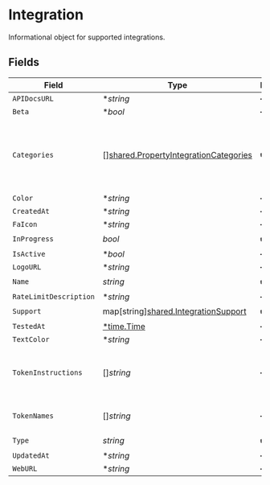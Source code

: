 # Integration

Informational object for supported integrations.


## Fields

| Field                                                                                                 | Type                                                                                                  | Required                                                                                              | Description                                                                                           |
| ----------------------------------------------------------------------------------------------------- | ----------------------------------------------------------------------------------------------------- | ----------------------------------------------------------------------------------------------------- | ----------------------------------------------------------------------------------------------------- |
| `APIDocsURL`                                                                                          | **string*                                                                                             | :heavy_minus_sign:                                                                                    | N/A                                                                                                   |
| `Beta`                                                                                                | **bool*                                                                                               | :heavy_minus_sign:                                                                                    | N/A                                                                                                   |
| `Categories`                                                                                          | [][shared.PropertyIntegrationCategories](../../../pkg/models/shared/propertyintegrationcategories.md) | :heavy_check_mark:                                                                                    | The categories of support solutions that this integration has                                         |
| `Color`                                                                                               | **string*                                                                                             | :heavy_minus_sign:                                                                                    | N/A                                                                                                   |
| `CreatedAt`                                                                                           | **string*                                                                                             | :heavy_minus_sign:                                                                                    | N/A                                                                                                   |
| `FaIcon`                                                                                              | **string*                                                                                             | :heavy_minus_sign:                                                                                    | N/A                                                                                                   |
| `InProgress`                                                                                          | *bool*                                                                                                | :heavy_check_mark:                                                                                    | N/A                                                                                                   |
| `IsActive`                                                                                            | **bool*                                                                                               | :heavy_minus_sign:                                                                                    | N/A                                                                                                   |
| `LogoURL`                                                                                             | **string*                                                                                             | :heavy_minus_sign:                                                                                    | N/A                                                                                                   |
| `Name`                                                                                                | *string*                                                                                              | :heavy_check_mark:                                                                                    | N/A                                                                                                   |
| `RateLimitDescription`                                                                                | **string*                                                                                             | :heavy_minus_sign:                                                                                    | N/A                                                                                                   |
| `Support`                                                                                             | map[string][shared.IntegrationSupport](../../../pkg/models/shared/integrationsupport.md)              | :heavy_check_mark:                                                                                    | N/A                                                                                                   |
| `TestedAt`                                                                                            | [*time.Time](https://pkg.go.dev/time#Time)                                                            | :heavy_minus_sign:                                                                                    | N/A                                                                                                   |
| `TextColor`                                                                                           | **string*                                                                                             | :heavy_minus_sign:                                                                                    | N/A                                                                                                   |
| `TokenInstructions`                                                                                   | []*string*                                                                                            | :heavy_minus_sign:                                                                                    | instructions for the user on how to find the token/key                                                |
| `TokenNames`                                                                                          | []*string*                                                                                            | :heavy_minus_sign:                                                                                    | if auth_types = 'token'                                                                               |
| `Type`                                                                                                | *string*                                                                                              | :heavy_check_mark:                                                                                    | N/A                                                                                                   |
| `UpdatedAt`                                                                                           | **string*                                                                                             | :heavy_minus_sign:                                                                                    | N/A                                                                                                   |
| `WebURL`                                                                                              | **string*                                                                                             | :heavy_minus_sign:                                                                                    | N/A                                                                                                   |
